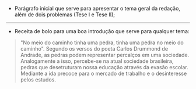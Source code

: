 - Parágrafo inicial que serve para apresentar o tema geral da redação, além de dois problemas (Tese I e Tese II);

---

- Receita de bolo para uma boa introdução que serve para qualquer tema:
>"No meio do caminho tinha uma pedra, tinha uma pedra no meio do caminho". Segundo os versos do poeta Carlos Drummond de Andrade, as pedras podem representar percalços em uma sociedade. Analogamente a isso, percebe-se na atual sociedade brasileira, pedras que desetruturam nossa educação através da evasão escolar. Mediante a ida precoce para o mercado de trabalho e o desinteresse pelos estudos.